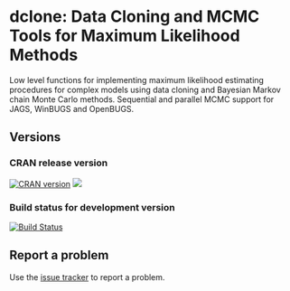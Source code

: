 # dclone: Data Cloning and MCMC Tools for Maximum Likelihood Methods

Low level functions for implementing maximum likelihood estimating procedures for
complex models using data cloning and Bayesian Markov chain Monte Carlo methods.
Sequential and parallel MCMC support for JAGS, WinBUGS and OpenBUGS.

## Versions

### CRAN release version

[![CRAN version](http://www.r-pkg.org/badges/version/dclone)](http://cran.rstudio.com/web/packages/dclone/index.html) [![](http://cranlogs.r-pkg.org/badges/grand-total/dclone)](http://cran.rstudio.com/web/packages/dclone/index.html)

### Build status for development version

[![Build Status](https://travis-ci.org/datacloning/dclone.svg?branch=master)](https://travis-ci.org/datacloning/dclone)

## Report a problem

Use the [issue tracker](https://github.com/datacloning/dclone/issues)
to report a problem.
